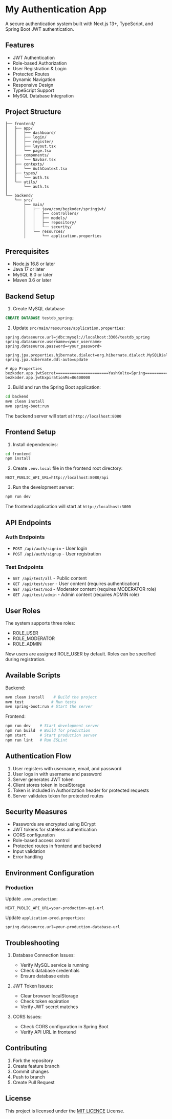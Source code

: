 # My Authentication App

A secure authentication system built with Next.js 13+, TypeScript, and Spring Boot JWT authentication.

## Features

- JWT Authentication
- Role-based Authorization
- User Registration & Login
- Protected Routes
- Dynamic Navigation
- Responsive Design
- TypeScript Support
- MySQL Database Integration

## Project Structure

```
├── frontend/
│   ├── app/
│   │   ├── dashboard/
│   │   ├── login/
│   │   ├── register/
│   │   ├── layout.tsx
│   │   └── page.tsx
│   ├── components/
│   │   └── Navbar.tsx
│   ├── contexts/
│   │   └── AuthContext.tsx
│   ├── types/
│   │   └── auth.ts
│   └── utils/
│       └── auth.ts
│
└── backend/
    └── src/
        ├── main/
        │   ├── java/com/bezkoder/springjwt/
        │   │   ├── controllers/
        │   │   ├── models/
        │   │   ├── repository/
        │   │   └── security/
        │   └── resources/
        │       └── application.properties
```

## Prerequisites

- Node.js 16.8 or later
- Java 17 or later
- MySQL 8.0 or later
- Maven 3.6 or later

## Backend Setup

1. Create MySQL database
```sql
CREATE DATABASE testdb_spring;
```

2. Update `src/main/resources/application.properties`:
```properties
spring.datasource.url=jdbc:mysql://localhost:3306/testdb_spring
spring.datasource.username=<your_username>
spring.datasource.password=<your_password>

spring.jpa.properties.hibernate.dialect=org.hibernate.dialect.MySQLDialect
spring.jpa.hibernate.ddl-auto=update

# App Properties
bezkoder.app.jwtSecret=======================YashKolte=Spring===========================
bezkoder.app.jwtExpirationMs=86400000
```

3. Build and run the Spring Boot application:
```bash
cd backend
mvn clean install
mvn spring-boot:run
```

The backend server will start at `http://localhost:8080`

## Frontend Setup

1. Install dependencies:
```bash
cd frontend
npm install
```

2. Create `.env.local` file in the frontend root directory:
```
NEXT_PUBLIC_API_URL=http://localhost:8080/api
```

3. Run the development server:
```bash
npm run dev
```

The frontend application will start at `http://localhost:3000`

## API Endpoints

### Auth Endpoints
- `POST /api/auth/signin` - User login
- `POST /api/auth/signup` - User registration

### Test Endpoints
- `GET /api/test/all` - Public content
- `GET /api/test/user` - User content (requires authentication)
- `GET /api/test/mod` - Moderator content (requires MODERATOR role)
- `GET /api/test/admin` - Admin content (requires ADMIN role)

## User Roles

The system supports three roles:
- ROLE_USER
- ROLE_MODERATOR
- ROLE_ADMIN

New users are assigned ROLE_USER by default. Roles can be specified during registration.

## Available Scripts

Backend:
```bash
mvn clean install    # Build the project
mvn test            # Run tests
mvn spring-boot:run # Start the server
```

Frontend:
```bash
npm run dev    # Start development server
npm run build  # Build for production
npm start      # Start production server
npm run lint   # Run ESLint
```

## Authentication Flow

1. User registers with username, email, and password
2. User logs in with username and password
3. Server generates JWT token
4. Client stores token in localStorage
5. Token is included in Authorization header for protected requests
6. Server validates token for protected routes

## Security Measures

- Passwords are encrypted using BCrypt
- JWT tokens for stateless authentication
- CORS configuration
- Role-based access control
- Protected routes in frontend and backend
- Input validation
- Error handling

## Environment Configuration

### Production
Update `.env.production`:
```
NEXT_PUBLIC_API_URL=your-production-api-url
```

Update `application-prod.properties`:
```properties
spring.datasource.url=your-production-database-url
```

## Troubleshooting

1. Database Connection Issues:
   - Verify MySQL service is running
   - Check database credentials
   - Ensure database exists

2. JWT Token Issues:
   - Clear browser localStorage
   - Check token expiration
   - Verify JWT secret matches

3. CORS Issues:
   - Check CORS configuration in Spring Boot
   - Verify API URL in frontend

## Contributing

1. Fork the repository
2. Create feature branch
3. Commit changes
4. Push to branch
5. Create Pull Request

## License

This project is licensed under the [MIT LICENCE](LICENSE) License.
